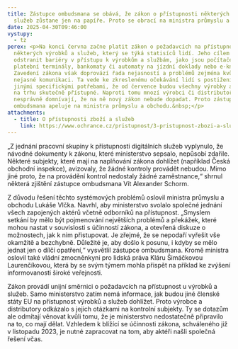 ```yaml
---
title: Zástupce ombudsmana se obává, že zákon o přístupnosti některých výrobků a
  služeb zůstane jen na papíře. Proto se obrací na ministra průmyslu a obchodu
date: 2025-04-30T09:46:00
vystupy:
  - tz
perex: <p>Na konci června začne platit zákon o požadavcích na přístupnost
  některých výrobků a služeb, který se týká statisíců lidí. Jeho cílem je
  odstranit bariéry v přístupu k výrobkům a službám, jako jsou počítače,
  platební terminály, bankomaty či automaty na jízdní doklady nebo e-knihy.
  Zavedení zákona však doprovází řada nejasností a problémů zejména kvůli
  nejasné komunikaci. Ta vede ke zkreslenému očekávání lidí s postižením nebo
  jinými specifickými potřebami, že od července budou všechny výrobky a služby
  na trhu skutečně přístupné. Naproti tomu mnozí výrobci či distributoři se
  nesprávně domnívají, že na ně nový zákon nebude dopadat. Proto zástupce
  ombudsmana apeluje na ministra průmyslu a obchodu.&nbsp;</p>
attachments:
  - title: O přístupnosti zboží a služeb
    link: https://www.ochrance.cz/pristupnost/3-pristupnost-zbozi-a-sluzeb/
---
```

<p>„Z jednání pracovní skupiny k přístupnosti digitálních služeb vyplynulo, že návodné dokumenty k&nbsp;zákonu, které ministerstvo sepsalo, nepůsobí zdařile. Některé subjekty, které mají na naplňování zákona dohlížet (například Česká obchodní inspekce), avizovaly, že žádné kontroly provádět nebudou. Mimo jiné proto, že na provádění kontrol nedostaly žádné zaměstnance,“ shrnul některá zjištění zástupce ombudsmana Vít Alexander Schorm.</p>
<p>Z&nbsp;důvodu řešení těchto systémových problémů oslovil ministra průmyslu a obchodu Lukáše Vlčka. Navrhl, aby ministerstvo svolalo společné jednání všech zapojených aktérů včetně odborníků na přístupnost. „Smyslem setkání by mělo být pojmenování největších problémů a překážek, které mohou nastat v&nbsp;souvislosti s&nbsp;účinností zákona, a otevřená diskuze o možnostech, jak k nim přistupovat. Je zřejmé, že se nepodaří vyřešit vše okamžitě a bezchybně. Důležité je, aby došlo k&nbsp;posunu, i kdyby se mělo jednat jen o dílčí opatření,“ vysvětlil zástupce ombudsmana. Kromě ministra oslovil také vládní zmocněnkyni pro lidská práva Kláru Šimáčkovou Laurenčíkovou, která by se svým týmem mohla přispět na příklad ke zvýšení informovanosti široké veřejnosti.</p>
<p>Zákon provádí unijní směrnici o požadavcích na přístupnost u výrobků a služeb. Samo ministerstvo zatím nemá informace,&nbsp;jak budou jiné členské státy EU na přístupnost výrobků a služeb dohlížet. Proto výrobce a distributory odkázalo s&nbsp;jejich otázkami na kontrolní subjekty. Ty se dotazům ale odmítají věnovat kvůli tomu, že je ministerstvo nedostatečně připravilo na to, co mají dělat. Vzhledem k&nbsp;blížící se účinnosti zákona, schváleného již v&nbsp;listopadu 2023, je nutné zapracovat na tom, aby aktéři našli společná řešení včas.</p>
